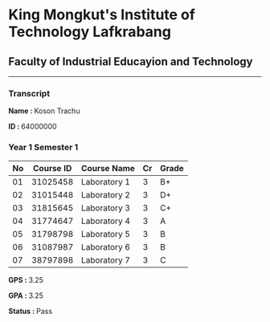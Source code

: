 # King Mongkut's Institute of Technology Lafkrabang #
## Faculty of Industrial Educayion and Technology ##
---
### Transcript

<b> Name : </b> Koson Trachu <p>
<b> ID : </b> 64000000


### Year 1 Semester 1


|No|Course ID| Course Name | Cr | Grade |
|--|---------|-------------|----|-------|
|01|31025458 |Laboratory 1 |  3 |  B+   |
|02|31015448 |Laboratory 2 |  3 |  D+   |
|03|31815645 |Laboratory 3 |  3 |  C+   |
|04|31774647 |Laboratory 4 |  3 |  A    |
|05|31798798 |Laboratory 5 |  3 |  B    |
|06|31087987 |Laboratory 6 |  3 |  B    |
|07|38797898 |Laboratory 7 |  3 |  C    |

<b> GPS : </b> 3.25  <p>
<b> GPA : </b> 3.25 <p>
<b> Status : </b> Pass 
